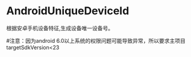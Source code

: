 # AndroidUniqueDeviceId
根据安卓手机设备特征,生成设备唯一设备号。

#注意：因为android 6.0以上系统的权限问题可能导致异常，所以要求主项目targetSdkVersion<23